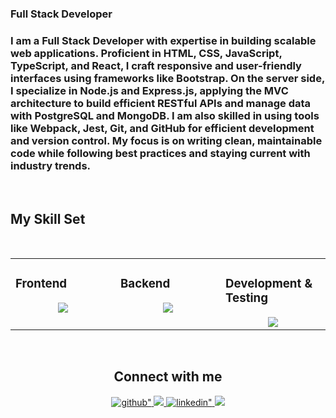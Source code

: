 
### Full Stack Developer
### I am a Full Stack Developer with expertise in building scalable web applications. Proficient in HTML, CSS, JavaScript, TypeScript, and React, I craft responsive and user-friendly interfaces using frameworks like Bootstrap. On the server side, I specialize in Node.js and Express.js, applying the MVC architecture to build efficient RESTful APIs and manage data with PostgreSQL and MongoDB. I am also skilled in using tools like Webpack, Jest, Git, and GitHub for efficient development and version control. My focus is on writing clean, maintainable code while following best practices and staying current with industry trends.

<br/>

## My Skill Set

<br/>

<table><tr><td valign="top" width="33%">
    
### Frontend  
<div align="center">  
<img src="https://skillicons.dev/icons?i=bootstrap,html,css,javascript,ts,jquery,react,redux,sass&perline=5" />
</div>

</td><td valign="top" width="33%">

### Backend  
<div align="center">  
<img src="https://skillicons.dev/icons?i=nodejs,ts,express,postgres,mongodb,pug&perline=5" />
</div>

</td><td valign="top" width="33%">

### Development & Testing  
<div align="center">  
<img src="https://skillicons.dev/icons?i=jest,cypress,git,github,postman,vite,webpack,vscode&perline=5" />
</div>

</td></tr></table>  

<br/>  



<div align="center">
    <h2>Connect with me  </h2>
    <a href="https://github.com/vtitov90" target="_blank">
        <img src=https://img.shields.io/badge/github-%2324292e.svg?&style=for-the-badge&logo=github&logoColor=white alt=github" />
    </a>
    <a href="mailto:valeriytitov90@gmail.com" >
        <img src="https://img.shields.io/badge/Gmail-333333?style=for-the-badge&logo=gmail&logoColor=red alt=gmail" />
    </a>
    <a href="https://www.linkedin.com/in/valeriy-titov-a209b3312/" target="_blank">
        <img src=https://img.shields.io/badge/linkedin-%231E77B5.svg?&style=for-the-badge&logo=linkedin&logoColor=white alt=linkedin" />
    </a>
    <a href="https://t.me/valery_tit0v" >
        <img src="https://img.shields.io/badge/telegram-0077B5?style=for-the-badge&logo=telegram&logoColor=white">
    </a>
</div>  

<br/>


